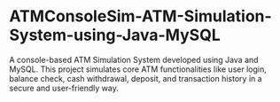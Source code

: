 # ATMConsoleSim-ATM-Simulation-System-using-Java-MySQL
A console-based ATM Simulation System developed using Java and MySQL. This project simulates core ATM functionalities like user login, balance check, cash withdrawal, deposit, and transaction history in a secure and user-friendly way.
